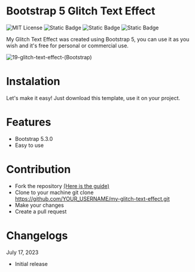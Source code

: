 # Bootstrap 5 Glitch Text Effect

![MIT License](https://img.shields.io/badge/Author-S1mon009-blue.svg) ![Static Badge](https://img.shields.io/badge/HTML-html?logo=html5&labelColor=%23595959&color=%23E34F26)
![Static Badge](https://img.shields.io/badge/CSS-js?logo=css3&labelColor=%23595959&color=%231572B6) ![Static Badge](https://img.shields.io/badge/Bootstrap-bootstrap?logo=bootstrap&labelColor=%23595959&color=%237952B3)

My Glitch Text Effect was created using Bootstrap 5, you can use it as you wish and it's free for personal or commercial use.

![19-glitch-text-effect-(Bootstrap)](https://github.com/S1mon009/HTML-CSS-Bootstrap/assets/105738321/df75e2a3-13ba-4889-8771-cb83e02cc413)

# Instalation

Let's make it easy! Just download this template, use it on your project.

# Features

- Bootstrap 5.3.0
- Easy to use

# Contribution

- Fork the repository [(Here is the guide)](https://docs.github.com/en/get-started/quickstart/fork-a-repo)
- Clone to your machine git clone https://github.com/YOUR_USERNAME/my-glitch-text-effect.git
- Make your changes
- Create a pull request

# Changelogs

July 17, 2023
* Initial release
